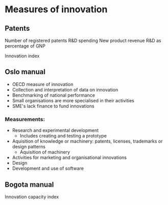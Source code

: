 
# Measures of innovation

## Patents

Number of registered patents
R&D spending
New product revenue
R&D as percentage of GNP

Innovation index
## Oslo manual
- OECD measure of innovation
- Collection and interpretation of data on innovation
- Benchmarking of national performance
- Small organisations are more specialised in their activities
- SME's lack finance to fund innovations

### Measurements: 
- Research and experimental development
	- Includes creating and testing a prototype
- Aquisition of knowledge or machinery: patents, licenses, trademarks or design patterns
	- Aquisition of machinery
- Activities for marketing and organisational innovations
- Design
- Development and use of software

## Bogota manual
Innovation capacity index

